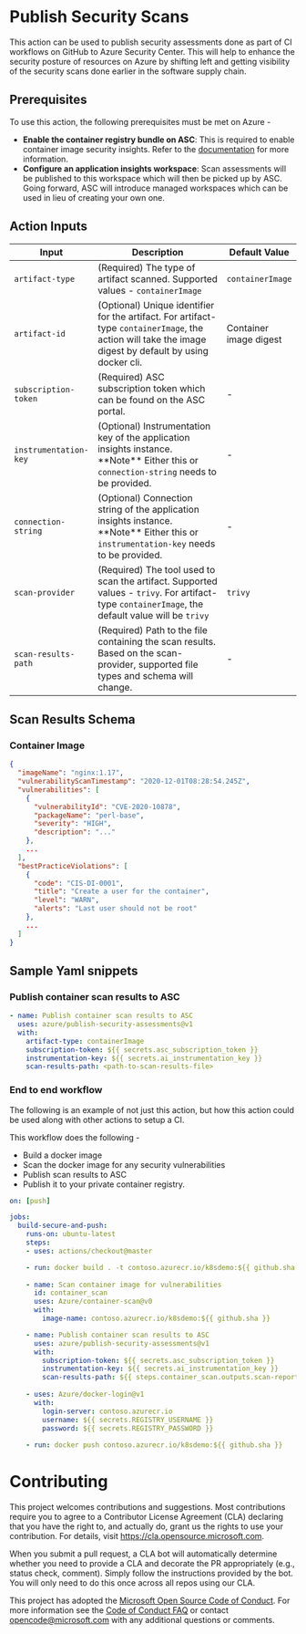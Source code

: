 # Publish Security Scans

This action can be used to publish security assessments done as part of CI workflows on GitHub to Azure Security Center. This will help to enhance the security posture of resources on Azure by shifting left and getting visibility of the security scans done earlier in the software supply chain.

## Prerequisites

To use this action, the following prerequisites must be met on Azure -

- **Enable the container registry bundle on ASC**: This is required to enable container image security insights. Refer to the [documentation](https://docs.microsoft.com/en-us/azure/security-center/defender-for-container-registries-introduction) for more information.
- **Configure an application insights workspace**: Scan assessments will be published to this workspace which will then be picked up by ASC. Going forward, ASC will introduce managed workspaces which can be used in lieu of creating your own one.

## Action Inputs

<table>
    <thead>
        <tr>
            <th width="25%">Input</th>
            <th width="65%">Description</th>
            <th width="10%">Default Value</th>
        </tr>
    </thead>
    <tr>
        <td><code>artifact-type</code></td>
        <td>(Required) The type of artifact scanned. Supported values - <code>containerImage</code></td>
        <td><code>containerImage</code></td>
    </tr>
    <tr>
        <td><code>artifact-id</code></td>
        <td>(Optional) Unique identifier for the artifact. For artifact-type <code>containerImage</code>, the action will take the image digest by default by using docker cli.</td>
        <td>Container image digest</td>
    </tr>
    <tr>
        <td><code>subscription-token</code></td>
        <td>(Required) ASC subscription token which can be found on the ASC portal.</td>
        <td>-</td>
    </tr>
    <tr>
        <td><code>instrumentation-key</code></td>
        <td>(Optional) Instrumentation key of the application insights instance. **Note** Either this or <code>connection-string</code> needs to be provided.</td>
        <td>-</td>
    </tr>
    <tr>
        <td><code>connection-string</code></td>
        <td>(Optional) Connection string of the application insights instance. **Note** Either this or <code>instrumentation-key</code> needs to be provided.</td>
        <td>-</td>
    </tr>
    <tr>
        <td><code>scan-provider</code></td>
        <td>(Required) The tool used to scan the artifact. Supported values - <code>trivy</code>. For artifact-type <code>containerImage</code>, the default value will be <code>trivy</code></td>
        <td><code>trivy</code></td>
    </tr>
    <tr>
        <td><code>scan-results-path</code></td>
        <td>(Required) Path to the file containing the scan results. Based on the scan-provider, supported file types and schema will change.</td>
        <td>-</td>
    </tr>
</table>

## Scan Results Schema

### Container Image

```json
{
  "imageName": "nginx:1.17",
  "vulnerabilityScanTimestamp": "2020-12-01T08:28:54.245Z",
  "vulnerabilities": [
    {
      "vulnerabilityId": "CVE-2020-10878",
      "packageName": "perl-base",
      "severity": "HIGH",
      "description": "..."
    },
    ...
  ],
  "bestPracticeViolations": [
    {
      "code": "CIS-DI-0001",
      "title": "Create a user for the container",
      "level": "WARN",
      "alerts": "Last user should not be root"
    },
    ...
  ]
}
```

## Sample Yaml snippets

### Publish container scan results to ASC

```yaml
- name: Publish container scan results to ASC
  uses: azure/publish-security-assessments@v1
  with:
    artifact-type: containerImage
    subscription-token: ${{ secrets.asc_subscription_token }}
    instrumentation-key: ${{ secrets.ai_instrumentation_key }}
    scan-results-path: <path-to-scan-results-file>
```

### End to end workflow

The following is an example of not just this action, but how this action could be used along with other actions to setup a CI.

This workflow does the following -
- Build a docker image 
- Scan the docker image for any security vulnerabilities
- Publish scan results to ASC
- Publish it to your private container registry.

```yaml
on: [push]

jobs:
  build-secure-and-push:
    runs-on: ubuntu-latest
    steps:
    - uses: actions/checkout@master

    - run: docker build . -t contoso.azurecr.io/k8sdemo:${{ github.sha }}
      
    - name: Scan container image for vulnerabilities
      id: container_scan
      uses: Azure/container-scan@v0
      with:
        image-name: contoso.azurecr.io/k8sdemo:${{ github.sha }}

    - name: Publish container scan results to ASC
      uses: azure/publish-security-assessments@v1
      with:
        subscription-token: ${{ secrets.asc_subscription_token }}
        instrumentation-key: ${{ secrets.ai_instrumentation_key }}
        scan-results-path: ${{ steps.container_scan.outputs.scan-report-path }}
    
    - uses: Azure/docker-login@v1
      with:
        login-server: contoso.azurecr.io
        username: ${{ secrets.REGISTRY_USERNAME }}
        password: ${{ secrets.REGISTRY_PASSWORD }}
    
    - run: docker push contoso.azurecr.io/k8sdemo:${{ github.sha }}
```

# Contributing

This project welcomes contributions and suggestions.  Most contributions require you to agree to a
Contributor License Agreement (CLA) declaring that you have the right to, and actually do, grant us
the rights to use your contribution. For details, visit https://cla.opensource.microsoft.com.

When you submit a pull request, a CLA bot will automatically determine whether you need to provide
a CLA and decorate the PR appropriately (e.g., status check, comment). Simply follow the instructions
provided by the bot. You will only need to do this once across all repos using our CLA.



This project has adopted the [Microsoft Open Source Code of Conduct](https://opensource.microsoft.com/codeofconduct/).
For more information see the [Code of Conduct FAQ](https://opensource.microsoft.com/codeofconduct/faq/) or
contact [opencode@microsoft.com](mailto:opencode@microsoft.com) with any additional questions or comments.